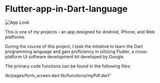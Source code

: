 # Flutter-app-in-Dart-language

![App Look](https://github.com/Idank96/Flutter-app-in-Dart-language/assets/56994399/601d7f98-3f92-479a-baef-20eef122994f)


This is one of my projects - an app designed for Android, iPhone, and Web platforms. 

During the course of this project, I took the initiative to learn the Dart programming language and gain proficiency in utilizing Flutter, a cross-platform UI software development kit developed by Google.

The primary code functions can be found in the following files:

lib/pages/form_screen.dart
lib/functions/myPdf.dart"

